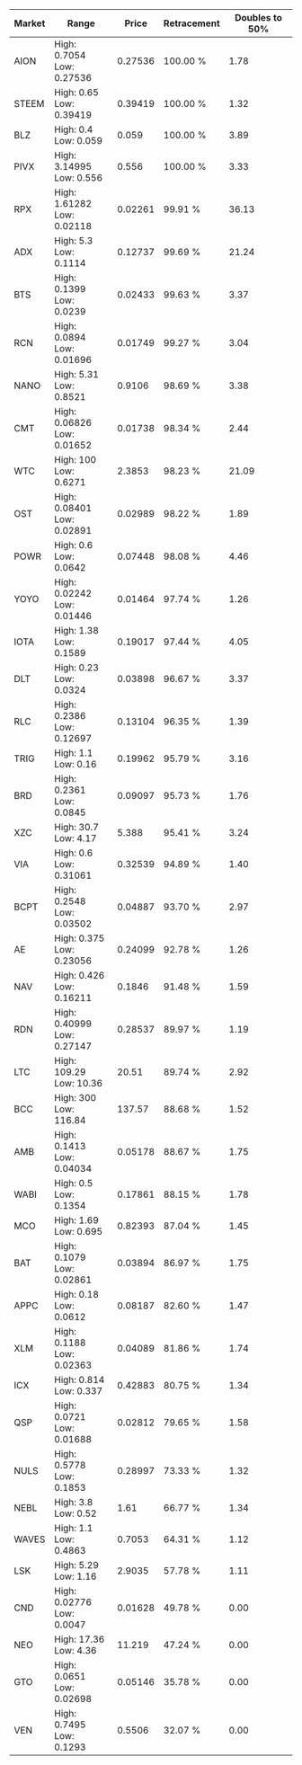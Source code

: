 | Market | Range | Price| Retracement | Doubles to 50% |
| --- | --- | --- | --- | --- |
| AION | High: 0.7054<br />Low: 0.27536 | 0.27536 | 100.00 % | 1.78 |
| STEEM | High: 0.65<br />Low: 0.39419 | 0.39419 | 100.00 % | 1.32 |
| BLZ | High: 0.4<br />Low: 0.059 | 0.059 | 100.00 % | 3.89 |
| PIVX | High: 3.14995<br />Low: 0.556 | 0.556 | 100.00 % | 3.33 |
| RPX | High: 1.61282<br />Low: 0.02118 | 0.02261 | 99.91 % | 36.13 |
| ADX | High: 5.3<br />Low: 0.1114 | 0.12737 | 99.69 % | 21.24 |
| BTS | High: 0.1399<br />Low: 0.0239 | 0.02433 | 99.63 % | 3.37 |
| RCN | High: 0.0894<br />Low: 0.01696 | 0.01749 | 99.27 % | 3.04 |
| NANO | High: 5.31<br />Low: 0.8521 | 0.9106 | 98.69 % | 3.38 |
| CMT | High: 0.06826<br />Low: 0.01652 | 0.01738 | 98.34 % | 2.44 |
| WTC | High: 100<br />Low: 0.6271 | 2.3853 | 98.23 % | 21.09 |
| OST | High: 0.08401<br />Low: 0.02891 | 0.02989 | 98.22 % | 1.89 |
| POWR | High: 0.6<br />Low: 0.0642 | 0.07448 | 98.08 % | 4.46 |
| YOYO | High: 0.02242<br />Low: 0.01446 | 0.01464 | 97.74 % | 1.26 |
| IOTA | High: 1.38<br />Low: 0.1589 | 0.19017 | 97.44 % | 4.05 |
| DLT | High: 0.23<br />Low: 0.0324 | 0.03898 | 96.67 % | 3.37 |
| RLC | High: 0.2386<br />Low: 0.12697 | 0.13104 | 96.35 % | 1.39 |
| TRIG | High: 1.1<br />Low: 0.16 | 0.19962 | 95.79 % | 3.16 |
| BRD | High: 0.2361<br />Low: 0.0845 | 0.09097 | 95.73 % | 1.76 |
| XZC | High: 30.7<br />Low: 4.17 | 5.388 | 95.41 % | 3.24 |
| VIA | High: 0.6<br />Low: 0.31061 | 0.32539 | 94.89 % | 1.40 |
| BCPT | High: 0.2548<br />Low: 0.03502 | 0.04887 | 93.70 % | 2.97 |
| AE | High: 0.375<br />Low: 0.23056 | 0.24099 | 92.78 % | 1.26 |
| NAV | High: 0.426<br />Low: 0.16211 | 0.1846 | 91.48 % | 1.59 |
| RDN | High: 0.40999<br />Low: 0.27147 | 0.28537 | 89.97 % | 1.19 |
| LTC | High: 109.29<br />Low: 10.36 | 20.51 | 89.74 % | 2.92 |
| BCC | High: 300<br />Low: 116.84 | 137.57 | 88.68 % | 1.52 |
| AMB | High: 0.1413<br />Low: 0.04034 | 0.05178 | 88.67 % | 1.75 |
| WABI | High: 0.5<br />Low: 0.1354 | 0.17861 | 88.15 % | 1.78 |
| MCO | High: 1.69<br />Low: 0.695 | 0.82393 | 87.04 % | 1.45 |
| BAT | High: 0.1079<br />Low: 0.02861 | 0.03894 | 86.97 % | 1.75 |
| APPC | High: 0.18<br />Low: 0.0612 | 0.08187 | 82.60 % | 1.47 |
| XLM | High: 0.1188<br />Low: 0.02363 | 0.04089 | 81.86 % | 1.74 |
| ICX | High: 0.814<br />Low: 0.337 | 0.42883 | 80.75 % | 1.34 |
| QSP | High: 0.0721<br />Low: 0.01688 | 0.02812 | 79.65 % | 1.58 |
| NULS | High: 0.5778<br />Low: 0.1853 | 0.28997 | 73.33 % | 1.32 |
| NEBL | High: 3.8<br />Low: 0.52 | 1.61 | 66.77 % | 1.34 |
| WAVES | High: 1.1<br />Low: 0.4863 | 0.7053 | 64.31 % | 1.12 |
| LSK | High: 5.29<br />Low: 1.16 | 2.9035 | 57.78 % | 1.11 |
| CND | High: 0.02776<br />Low: 0.0047 | 0.01628 | 49.78 % | 0.00 |
| NEO | High: 17.36<br />Low: 4.36 | 11.219 | 47.24 % | 0.00 |
| GTO | High: 0.0651<br />Low: 0.02698 | 0.05146 | 35.78 % | 0.00 |
| VEN | High: 0.7495<br />Low: 0.1293 | 0.5506 | 32.07 % | 0.00 |
